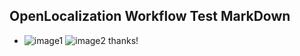 ## OpenLocalization Workflow Test MarkDown
* ![image1](.\a94cb3f7-9949-494e-961d-c8b0fb43e5a3.PNG)   ![image2](.\a5653bd5-31e0-45bb-9fd1-e4c3fc281d0d.png) 
thanks!